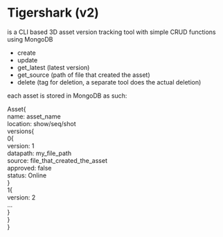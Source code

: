 # Tigershark (v2)
is a CLI based 3D asset version tracking tool with simple CRUD functions using MongoDB

- create
- update
- get_latest (latest version)
- get_source (path of file that created the asset)
- delete (tag for deletion, a separate tool does the actual deletion)


each asset is stored in MongoDB as such:

Asset{ <br>
<t>name: asset_name <br>
  location: show/seq/shot <br>
  versions{ <br>
    0{ <br>
      version: 1 <br>
      datapath: my_file_path <br>
      source: file_that_created_the_asset <br>
      approved: false <br> 
      status: Online <br>
    } <br>
    1{ <br>
      version: 2 <br>
      ... <br>
    } <br>
  } <br>
} <br>


